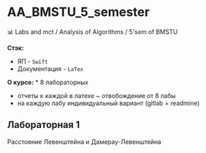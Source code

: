 # AA_BMSTU_5_semester
:bar_chart: Labs and mct / Analysis of Algorithms / 5'sem of BMSTU

 **Стэк:**
 * ЯП - `Swift`  
* Документация - `LaTex`
  
**О курсе:** * 8 лабораторных  
* отчеты к каждой в латехе ~ отвобождение от 8 лабы  
* на каждую лабу индивидуальный вариант (gitlab + readmine) 
  
## Лабораторная 1
Расстояние Левенштейна и Дамерау-Левенштейна


